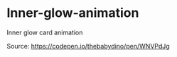 # Inner-glow-animation
Inner glow card animation

Source: https://codepen.io/thebabydino/pen/WNVPdJg
